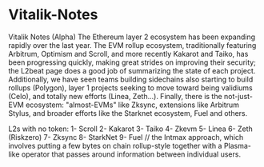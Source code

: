 # Vitalik-Notes
Vitalik Notes (Alpha)
The Ethereum layer 2 ecosystem has been expanding rapidly over the last year. The EVM rollup ecosystem, traditionally featuring Arbitrum, Optimism and Scroll, and more recently Kakarot and Taiko, has been progressing quickly, making great strides on improving their security; the L2beat page does a good job of summarizing the state of each project. Additionally, we have seen teams building sidechains also starting to build rollups (Polygon), layer 1 projects seeking to move toward being validiums (Celo), and totally new efforts (Linea, Zeth...). Finally, there is the not-just-EVM ecosystem: "almost-EVMs" like Zksync, extensions like Arbitrum Stylus, and broader efforts like the Starknet ecosystem, Fuel and others.

L2s with no token: 
1- Scroll
2- Kakarot
3- Taiko
4- Zkevm
5- Linea
6- Zeth (Riskzero)
7- Zksync
8- StarkNet 
9- Fuel
//
the Intmax approach, which involves putting a few bytes on chain rollup-style together with a Plasma-like operator that passes around information between individual users.
